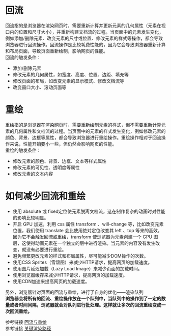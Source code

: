 # 回流
回流指的是浏览器在渲染网页时，需要重新计算并更新元素的几何属性（元素在视口内的位置和尺寸大小），并重新构建文档流的过程。当页面中的元素发生变化，例如添加/删除元素、改变元素的尺寸或位置、修改元素的样式等操作，都会导致浏览器进行回流操作。回流操作是比较耗费性能的，因为它会导致浏览器重新计算和布局页面，导致页面重新绘制，影响网页的性能。  
回流的触发条件：  
* 添加/删除元素  
* 修改元素的几何属性，如宽度、高度、位置、边距、填充等  
* 修改页面的布局，如改变元素的显示模式、修改文档流等  
* 改变窗口大小、滚动页面等  
# 重绘
重绘指的是浏览器在渲染网页时，需要重新绘制元素的样式，但不需要重新计算元素的几何属性和文档流的过程。当页面中的元素的样式发生变化，例如修改元素的颜色、背景、边框等属性，都会导致浏览器进行重绘操作。重绘操作相对于回流操作来说，性能开销要小一些，但仍然会影响网页的性能。  
重绘的触发条件：  
* 修改元素的颜色、背景、边框、文本等样式属性  
* 修改元素的可见性、透明度等属性  
* 修改元素的文本内容  
# 如何减少回流和重绘 
* 使用 absolute 或 fixed定位使元素脱离文档流，这在制作复杂的动画时对性能的影响比较明显。  
* 开启 GPU 加速，利用 css 属性 transform 、will-change 等，比如改变元素位置，我们使用 translate 会比使用绝对定位改变其 left 、top 等来的高效，因为它不会触发回流或重绘，transform 使浏览器为元素创建⼀个 GPU 图层，这使得动画元素在一个独立的层中进行渲染。当元素的内容没有发生改变，就没有必要进行重绘。  
* 避免频繁更改元素的样式和布局属性，尽可能减少DOM操作的次数。  
* 使用CSS Sprites（雪碧图）来减少HTTP请求，提高网页的加载速度。  
* 使用图片延迟加载（Lazy Load Image）来减少页面的加载时间。  
* 使用浏览器缓存来减少HTTP请求，提高网页的加载速度。  
* 使用CDN加速来提高网页的加载速度。  

另外，浏览器针对页面的回流与重绘，进行了自身的优化——渲染队列  
**浏览器会将所有的回流、重绘操作放在一个队列中，当队列中的操作到了一定的数量或者时间间隔，浏览器就会对队列进行批处理。这样就让多次的回流重绘变成一次回流重绘。**  

参考链接 [回流与重绘](https://juejin.cn/post/6844903779700047885)  
参考链接 [关键渲染路径](https://github.com/creeperyang/blog/issues/61)
